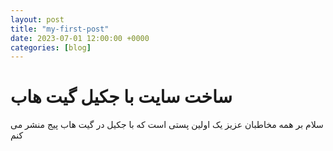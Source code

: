 ```yaml
---
layout: post
title: "my-first-post"
date: 2023-07-01 12:00:00 +0000
categories: [blog]
---
```

# ساخت سایت با جکیل گیت هاب 
سلام بر همه مخاطبان عزیز یک اولین پستی است که با جکیل در گیت هاب پیج منشر می کنم
